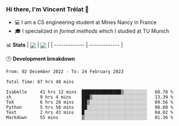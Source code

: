 ### Hi there, I'm Vincent Trélat 👋
 - 💻 I am a CS engineering student at Mines Nancy in France
 - 🎓 I specialized in *formal methods* which I studied at TU Munich

📊 **Stats**
| <img align="center" src="https://readme-stats.clckblog.space/api?username=VTrelat&show_icons=true&include_all_commits=true&theme=tokyonight&hide_border=true" /> | <img align="center" src="https://readme-stats.clckblog.space/api/top-langs/?username=VTrelat&layout=compact&theme=tokyonight&hide_border=true&exclude_repo=ElevatorSimulator" /> |
| ------------- | ------------- |

🕑 **Development breakdown**
<!--START_SECTION:waka-->

```text
From: 02 December 2022 - To: 24 February 2023

Total Time: 67 hrs 48 mins

Isabelle     41 hrs 12 mins  ███████████████▒░░░░░░░░░   60.78 %
sh           9 hrs 4 mins    ███▒░░░░░░░░░░░░░░░░░░░░░   13.39 %
TeX          6 hrs 28 mins   ██▒░░░░░░░░░░░░░░░░░░░░░░   09.56 %
Python       5 hrs 50 mins   ██░░░░░░░░░░░░░░░░░░░░░░░   08.60 %
Text         2 hrs 43 mins   █░░░░░░░░░░░░░░░░░░░░░░░░   04.02 %
Markdown     55 mins         ▒░░░░░░░░░░░░░░░░░░░░░░░░   01.36 %
```

<!--END_SECTION:waka-->
